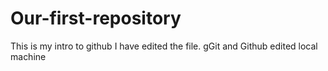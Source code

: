 # Our-first-repository
This is my intro to  github
I have edited the file. 
gGit and Github edited local machine       
